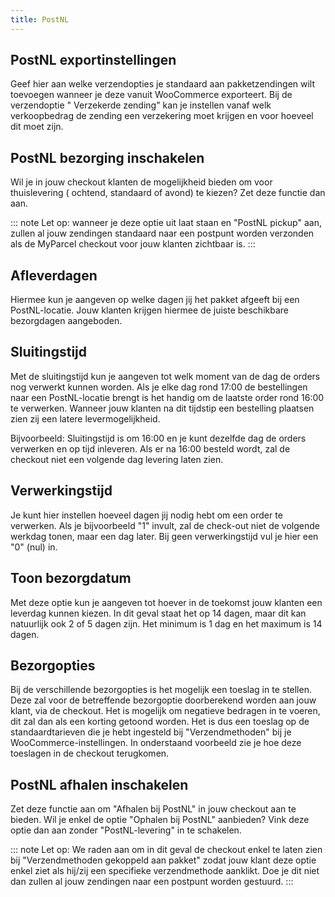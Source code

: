 ```yaml
---
title: PostNL
---
```


## PostNL exportinstellingen

Geef hier aan welke verzendopties je standaard aan pakketzendingen wilt
toevoegen wanneer je deze vanuit WooCommerce exporteert. Bij de verzendoptie "
Verzekerde zending" kan je instellen vanaf welk verkoopbedrag de zending een
verzekering moet krijgen en voor hoeveel dit moet zijn.

<MPImg src="/documentation/woocommerce/woocommerce-postnl-exportinstellingen.jpg" alt="woocommerce PostNL exportinstellingen" />

## PostNL bezorging inschakelen

Wil je in jouw checkout klanten de mogelijkheid bieden om voor thuislevering (
ochtend, standaard of avond) te kiezen? Zet deze functie dan aan.

::: note Let op: wanneer je deze optie uit laat staan en "PostNL pickup" aan,
zullen al jouw zendingen standaard naar een postpunt worden verzonden als de
MyParcel checkout voor jouw klanten zichtbaar is.
:::

<MPImg src="/documentation/woocommerce/woocommerce-postnl-bezorgopties.jpg" alt="woocommerce PostNL bezorgopties" />

## Afleverdagen

Hiermee kun je aangeven op welke dagen jij het pakket afgeeft bij een
PostNL-locatie. Jouw klanten krijgen hiermee de juiste beschikbare bezorgdagen
aangeboden.

<MPImg src="/documentation/woocommerce/woocommerce-postnl-afleverdagen.jpg" alt="woocommerce PostNL afleverdagen" />

## Sluitingstijd

Met de sluitingstijd kun je aangeven tot welk moment van de dag de orders nog
verwerkt kunnen worden. Als je elke dag rond 17:00 de bestellingen naar een
PostNL-locatie brengt is het handig om de laatste order rond 16:00 te verwerken.
Wanneer jouw klanten na dit tijdstip een bestelling plaatsen zien zij een latere
levermogelijkheid.

Bijvoorbeeld: Sluitingstijd is om 16:00 en je kunt dezelfde dag de orders
verwerken en op tijd inleveren. Als er na 16:00 besteld wordt, zal de checkout
niet een volgende dag levering laten zien.

<MPImg src="/documentation/woocommerce/woocommerce-postnl-sluitingstijd.jpg" alt="woocommerce PostNL sluitingstijd" />

## Verwerkingstijd

Je kunt hier instellen hoeveel dagen jij nodig hebt om een order te verwerken.
Als je bijvoorbeeld "1" invult, zal de check-out niet de volgende werkdag tonen,
maar een dag later. Bij geen verwerkingstijd vul je hier een "0" (nul)
in.

<MPImg src="/documentation/woocommerce/woocommerce-postnl-verwerkingstijd.jpg" alt="woocommerce PostNL verwerkingstijd" />

## Toon bezorgdatum

Met deze optie kun je aangeven tot hoever in de toekomst jouw klanten een
leverdag kunnen kiezen. In dit geval staat het op 14 dagen, maar dit kan
natuurlijk ook 2 of 5 dagen zijn. Het minimum is 1 dag en het maximum is 14
dagen.

<MPImg src="/documentation/woocommerce/woocommerce-postnl-toon-bezorgdatum.jpg" alt="woocommerce PostNL toon bezorgdatum" />

## Bezorgopties

Bij de verschillende bezorgopties is het mogelijk een toeslag in te stellen.
Deze zal voor de betreffende bezorgoptie doorberekend worden aan jouw klant,
via de checkout. Het is mogelijk om negatieve bedragen in te voeren, dit zal dan
als een korting getoond worden. Het is dus een toeslag op de standaardtarieven
die je hebt ingesteld bij "Verzendmethoden" bij je WooCommerce-instellingen. In
onderstaand voorbeeld zie je hoe deze toeslagen in de checkout terugkomen.

<MPImg src="/documentation/woocommerce/woocommerce-postnl-bezorgoprties.jpg" alt="woocommerce PostNL bezorgopties" />

## PostNL afhalen inschakelen

Zet deze functie aan om "Afhalen bij PostNL" in jouw checkout aan te bieden. Wil
je enkel de optie "Ophalen bij PostNL" aanbieden? Vink deze optie dan aan
zonder "PostNL-levering" in te schakelen.

::: note Let op: We raden aan om in dit geval de checkout enkel te laten zien
bij "Verzendmethoden gekoppeld aan pakket" zodat jouw klant deze optie enkel
ziet als hij/zij een specifieke verzendmethode aanklikt. Doe je dit niet dan
zullen al jouw zendingen naar een postpunt worden gestuurd.
:::

<MPImg src="/documentation/woocommerce/woocommerce-postnl-afhalen.jpg" alt="woocommerce PostNL afhalen" />
